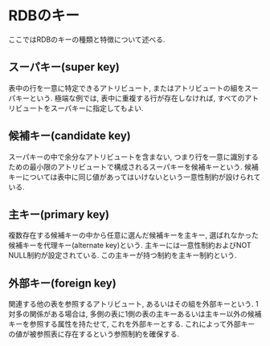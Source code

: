 # RDBのキー
ここではRDBのキーの種類と特徴について述べる.

## スーパキー(super key)
表中の行を一意に特定できるアトリビュート, またはアトリビュートの組をスーパキーという. 極端な例では, 表中に重複する行が存在しなければ, すべてのアトリビュートをスーパキーに指定してもよい.

## 候補キー(candidate key)
スーパキーの中で余分なアトリビュートを含まない, つまり行を一意に識別するための最小限のアトリビュートで構成されるスーパキーを候補キーという. 候補キーについては表中に同じ値があってはいけないという一意性制約が設けられている.

## 主キー(primary key)
複数存在する候補キーの中から任意に選んだ候補キーを主キー, 選ばれなかった候補キーを代理キー(alternate key)という. 主キーには一意性制約およびNOT NULL制約が設定されている. この主キーが持つ制約を主キー制約という. 

## 外部キー(foreign key)
関連する他の表を参照するアトリビュート, あるいはその組を外部キーという. 1対多の関係がある場合は, 多側の表に1側の表の主キーあるいは主キー以外の候補キーを参照する属性を持たせて, これを外部キーとする. これによって外部キーの値が被参照表に存在するという参照制約を確保する. 
